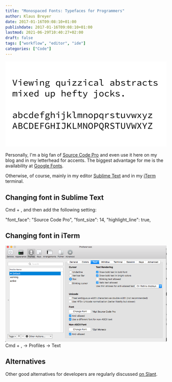 ```yaml
---
title: "Monospaced Fonts: Typefaces for Programmers"
author: Klaus Breyer
date: 2017-01-16T09:08:10+01:00
publishdate: 2017-01-16T09:08:10+01:00
lastmod: 2021-06-29T10:40:27+02:00
draft: false
tags: ["workflow", "editor", "ide"]
categories: ["Code"]
---
```


![](2017-01-16-source-code-pro.png)

Personally, I'm a big fan of [Source Code Pro](https://github.com/adobe-fonts/source-code-pro) and even use it here on my blog and in my letterhead for accents. The biggest advantage for me is the availability at [Google Fonts](https://fonts.google.com/specimen/Source+Code+Pro).

Otherwise, of course, mainly in my editor [Sublime Text](https://www.sublimetext.com/) and in my [iTerm](https://www.iterm2.com/) terminal.

## Changing font in Sublime Text

Cmd + , and then add the following setting:

"font_face": "Source Code Pro",
"font_size": 14,
"highlight_line": true,

## Changing font in iTerm

![](Screen-Shot-2017-01-16-at-08.52.12.png)
Cmd + , -> Profiles -> Text

## Alternatives

Other good alternatives for developers are regularly discussed [on Slant](https://www.slant.co/topics/67/~best-programming-fonts).
